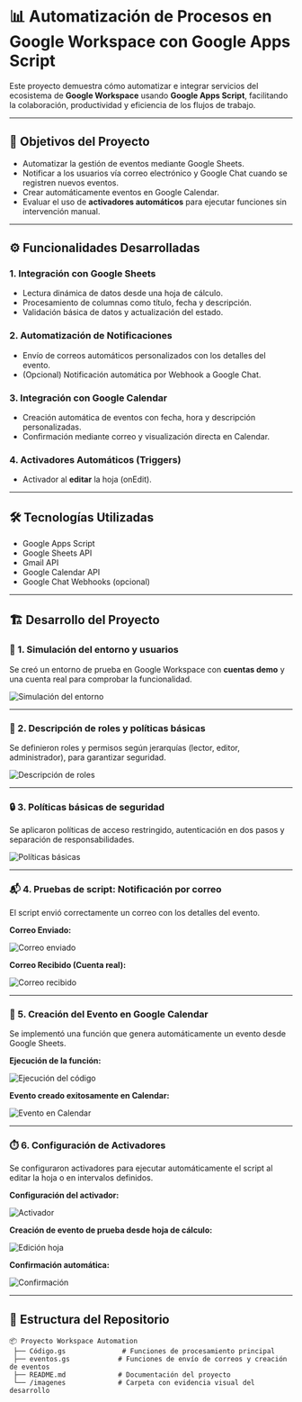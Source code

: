 # 📊 Automatización de Procesos en Google Workspace con Google Apps Script

Este proyecto demuestra cómo automatizar e integrar servicios del ecosistema de **Google Workspace** usando **Google Apps Script**, facilitando la colaboración, productividad y eficiencia de los flujos de trabajo.

---

## 📌 Objetivos del Proyecto

- Automatizar la gestión de eventos mediante Google Sheets.
- Notificar a los usuarios vía correo electrónico y Google Chat cuando se registren nuevos eventos.
- Crear automáticamente eventos en Google Calendar.
- Evaluar el uso de **activadores automáticos** para ejecutar funciones sin intervención manual.

---

## ⚙️ Funcionalidades Desarrolladas

### 1. Integración con Google Sheets
- Lectura dinámica de datos desde una hoja de cálculo.
- Procesamiento de columnas como título, fecha y descripción.
- Validación básica de datos y actualización del estado.

### 2. Automatización de Notificaciones
- Envío de correos automáticos personalizados con los detalles del evento.
- (Opcional) Notificación automática por Webhook a Google Chat.

### 3. Integración con Google Calendar
- Creación automática de eventos con fecha, hora y descripción personalizadas.
- Confirmación mediante correo y visualización directa en Calendar.

### 4. Activadores Automáticos (Triggers)
- Activador al **editar** la hoja (onEdit).

---

## 🛠️ Tecnologías Utilizadas

- Google Apps Script
- Google Sheets API
- Gmail API
- Google Calendar API
- Google Chat Webhooks (opcional)
  
---

## 🏗️ Desarrollo del Proyecto

### 🔧 1. Simulación del entorno y usuarios

Se creó un entorno de prueba en Google Workspace con **cuentas demo** y una cuenta real para comprobar la funcionalidad.

![Simulación del entorno](./img/simulación_entorno.png)

---

### 🔐 2. Descripción de roles y políticas básicas

Se definieron roles y permisos según jerarquías (lector, editor, administrador), para garantizar seguridad.

![Descripción de roles](./imagenes/Descripcion_roles.png)

---

### 🔒 3. Políticas básicas de seguridad

Se aplicaron políticas de acceso restringido, autenticación en dos pasos y separación de responsabilidades.

![Políticas básicas](./imagenes/políticas_basicas.png)

---

### 📬 4. Pruebas de script: Notificación por correo

El script envió correctamente un correo con los detalles del evento.

**Correo Enviado:**

![Correo enviado](./imagenes/correo_enviado.png)

**Correo Recibido (Cuenta real):**

![Correo recibido](./imagenes/notificacion_roles.jpg)

---

### 📅 5. Creación del Evento en Google Calendar

Se implementó una función que genera automáticamente un evento desde Google Sheets.

**Ejecución de la función:**

![Ejecución del código](./imagenes/evento_ceado01.png)

**Evento creado exitosamente en Calendar:**

![Evento en Calendar](./imagenes/evento_creado.png)

---

### ⏱️ 6. Configuración de Activadores

Se configuraron activadores para ejecutar automáticamente el script al editar la hoja o en intervalos definidos.

**Configuración del activador:**

![Activador](./imagenes/activador_evento.png)

**Creación de evento de prueba desde hoja de cálculo:**

![Edición hoja](./imagenes/evento_prueba_activador.png)

**Confirmación automática:**

![Confirmación](./imagenes/confirmacion_activador_evento.png)

---

## 📁 Estructura del Repositorio

```plaintext
📦 Proyecto Workspace Automation
 ├── Código.gs              # Funciones de procesamiento principal
 ├── eventos.gs            # Funciones de envío de correos y creación de eventos
 ├── README.md             # Documentación del proyecto
 └── /imagenes             # Carpeta con evidencia visual del desarrollo

